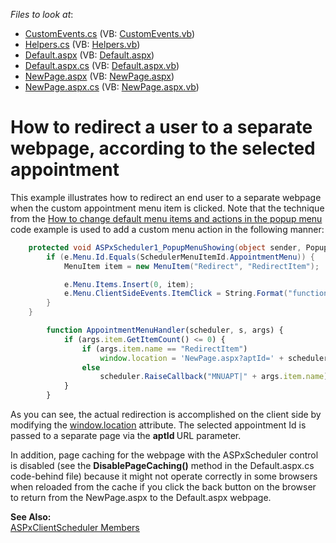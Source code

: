 <!-- default file list -->
*Files to look at*:

* [CustomEvents.cs](./CS/WebSite/App_Code/CustomEvents.cs) (VB: [CustomEvents.vb](./VB/WebSite/App_Code/CustomEvents.vb))
* [Helpers.cs](./CS/WebSite/App_Code/Helpers.cs) (VB: [Helpers.vb](./VB/WebSite/App_Code/Helpers.vb))
* [Default.aspx](./CS/WebSite/Default.aspx) (VB: [Default.aspx](./VB/WebSite/Default.aspx))
* [Default.aspx.cs](./CS/WebSite/Default.aspx.cs) (VB: [Default.aspx.vb](./VB/WebSite/Default.aspx.vb))
* [NewPage.aspx](./CS/WebSite/NewPage.aspx) (VB: [NewPage.aspx](./VB/WebSite/NewPage.aspx))
* [NewPage.aspx.cs](./CS/WebSite/NewPage.aspx.cs) (VB: [NewPage.aspx.vb](./VB/WebSite/NewPage.aspx.vb))
<!-- default file list end -->
# How to redirect a user to a separate webpage, according to the selected appointment


<p>This example illustrates how to redirect an end user to a separate webpage when the custom appointment menu item is clicked. Note that the technique from the <a href="https://www.devexpress.com/Support/Center/p/E291">How to change default menu items and actions in the popup menu</a> code example is used to add a custom menu action in the following manner:<br />
</p>

```cs
    protected void ASPxScheduler1_PopupMenuShowing(object sender, PopupMenuShowingEventArgs e) {
        if (e.Menu.Id.Equals(SchedulerMenuItemId.AppointmentMenu)) {
            MenuItem item = new MenuItem("Redirect", "RedirectItem");

            e.Menu.Items.Insert(0, item);
            e.Menu.ClientSideEvents.ItemClick = String.Format("function(s, e) {{ AppointmentMenuHandler({0}, s, e); }}", ASPxScheduler1.ClientInstanceName);
        }
    }

```



```js
        function AppointmentMenuHandler(scheduler, s, args) {
            if (args.item.GetItemCount() <= 0) {
                if (args.item.name == "RedirectItem")
                    window.location = 'NewPage.aspx?aptId=' + scheduler.GetSelectedAppointmentIds()[0];
                else
                    scheduler.RaiseCallback("MNUAPT|" + args.item.name);
            }
        }

```

<p>As you can see, the actual redirection is accomplished on the client side by modifying the <a href="http://www.w3schools.com/jsref/obj_location.asp"><u>window.location</u></a> attribute. The selected appointment Id is passed to a separate page via the <strong>aptId </strong>URL parameter.</p><p>In addition, page caching for the webpage with the ASPxScheduler control is disabled (see the <strong>DisablePageCaching</strong><strong>()</strong> method in the Default.aspx.cs code-behind file) because it might not operate correctly in some browsers when reloaded from the cache if you click the back button on the browser to return from the NewPage.aspx to the Default.aspx webpage.</p><p><strong>See Also:</strong><br />
<a href="http://documentation.devexpress.com/#AspNet/DevExpressWebASPxSchedulerScriptsASPxClientSchedulerMembersTopicAll"><u>ASPxClientScheduler Members</u></a></p>

<br/>


